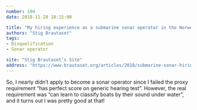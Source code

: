 ```yaml
---
number: 194
date: 2018-11-28 18:15:00

title: "My hiring experience as a submarine sonar operator in the Norwegian Navy"
authors: "Stig Brautaset"
tags:
- Disqualification
- Sonar operator

site: "Stig Brautaset’s Site"
address: "https://www.brautaset.org/articles/2018/submarine-sonar-hiring.html"
---
```


So, I nearly didn’t apply to become a sonar operator since I failed the proxy requirement “has perfect score on generic hearing test”. However, the real requirement was “can learn to classify boats by their sound under water”, and it turns out I was pretty good at that!
